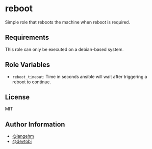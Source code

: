 reboot
=========

Simple role that reboots the machine when reboot is required.

Requirements
------------

This role can only be executed on a debian-based system.

Role Variables
--------------

- `reboot_timeout`: Time in seconds ansible will wait after triggering a reboot to continue.

License
-------

MIT

Author Information
------------------

- [@langehm](https://github.com/langehm)
- [@devtobi](https://github.com/devtobi)